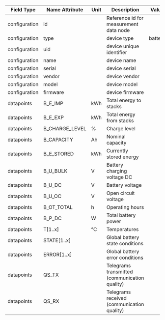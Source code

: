 | Field Type    | Name Attribute | Unit | Description                                   | Value   | Type | Required | Example                            | Notes | Version |
|---------------|----------------|------|-----------------------------------------------|---------|------|----------|------------------------------------|-------|---------|
| configuration | id             |      | Reference id for measurement data node        |         |      | x        | <device id=“**1**“ type=“battery“> |       | 2.0.1   |
| configuration | type           |      | device type                                   | battery |      | x        | <device id=“1“ type=“battery“>     |       | 2.0.1   |
| configuration | uid            |      | device unique identifier                      |         |      | x        | <uid>BAT12345</uid>                |       | 2.0.1   |
| configuration | name           |      | device name                                   |         |      |          | <name>Battery A</name>             |       | 2.0.1   |
| configuration | serial         |      | device serial                                 |         |      |          | <serial>BAT11.22.33</serial>       |       | 2.0.1   |
| configuration | vendor         |      | device vendor                                 |         |      |          | <vendor>vendor 123</vendor>        |       | 2.0.1   |
| configuration | model          |      | device model                                  |         |      |          | <model></model>                    |       | 2.0.1   |
| configuration | firmware       |      | device firmware                               |         |      |          | <firmware>1.23.3</firmware>        |       | 2.0.1   |
| datapoints    | B_E_IMP        | kWh  | Total energy to stacks                        |         |      |          |                                    |       | 2.0.1   |
| datapoints    | B_E_EXP        | kWh  | Total energy from stacks                      |         |      |          |                                    |       | 2.0.1   |
| datapoints    | B_CHARGE_LEVEL | %    | Charge level                                  |         |      |          |                                    |       | 2.0.1   |
| datapoints    | B_CAPACITY     | Ah   | Nominal capacity                              |         |      |          |                                    |       | 2.0.1   |
| datapoints    | B_E_STORED     | kWh  | Currently stored energy                       |         |      |          |                                    |       | 2.0.1   |
| datapoints    | B_U_BULK       | V    | Battery charging voltage DC                   |         |      |          |                                    |       | 2.0.1   |
| datapoints    | B_U_DC         | V    | Battery voltage                               |         |      |          |                                    |       | 2.0.1   |
| datapoints    | B_U_OC         | V    | Open circuit voltage                          |         |      |          |                                    |       | 2.0.1   |
| datapoints    | B_OT_TOTAL     | h    | Operating hours                               |         |      |          |                                    |       | 2.0.1   |
| datapoints    | B_P_DC         | W    | Total battery power                           |         |      |          |                                    |       | 2.0.1   |
| datapoints    | T[1..x]        | °C   | Temperatures                                  |         |      |          |                                    |       | 2.0.1   |
| datapoints    | STATE[1..x]    |      | Global battery state conditions               |         |      |          |                                    |       | 2.0.1   |
| datapoints    | ERROR[1..x]    |      | Global battery error conditions               |         |      |          |                                    |       | 2.0.1   |
| datapoints    | QS_TX          |      | Telegrams transmitted (communication quality) |         |      |          |                                    |       | 2.0.9   |
| datapoints    | QS_RX          |      | Telegrams received    (communication quality) |         |      |          |                                    |       | 2.0.9   |
